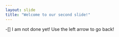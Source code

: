 ```yaml
---
layout: slide
title: "Welcome to our second slide!"
---
```

-[] I am not done yet!
Use the left arrow to go back!
